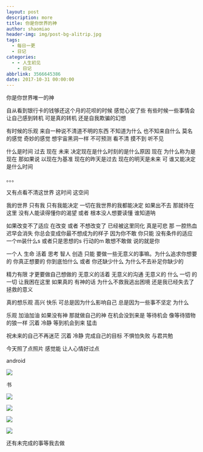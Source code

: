 ```yaml
---
layout: post
description: more
title: 你是你世界的神
author: shaomiao
header-img: img/post-bg-alitrip.jpg
tags:
  - 每日一更
  - 日记
categories:
  - - 人生初见
    - 日记
abbrlink: 3566645386
date: 2017-10-31 00:00:00
---
```

你是你世界唯一的神

自从看到银行卡的钱够还这个月的花呗的时候 感觉心安了些 有些时候一些事情会让自己感到转机 可是真的转机 还是自我欺骗的幻想

有时候的乐观 来自一种说不清道不明的东西 不知道为什么 也不知来自什么 莫名的感觉 奇妙的感觉 想宇宙黑洞一样 不可预测 看不清 摸不到 听不见

什么是时间 过去 现在 未来 决定现在是什么时刻的是什么原因 现在 为什么称为是现在 那如果说 以现在为基准 现在的昨天是过去 现在的明天是未来 可 谁又能决定是什么时间

。。。

又有点看不清这世界 这时间 这空间

我的世界 只有我 只有我能决定 一切在我世界的我都能决定 如果出不去 那就待在这里 
没有人能读得懂你的渴望 或者 根本没人想要读懂 谁知道呐

如果改变不了适应 在改变 或者 不想改变了 已经被这里同化 真是可悲 那 一腔热血 迟早会消失 你总会变成你最不想成为的样子 因为你不敢 你只能 没有条件的适应 一个m装什么s 或者只是思想的s 行动的m 敢想不敢做 说的就是你 

一个人 生命 活着 思考 智人 创造 只能 要做一些无意义的事嘛。为什么追求你想要的 你真正想要的 你到底怕什么 或者 你还缺少什么 为什么不去补足你缺少的

精力有限 才更要做自己想做的 无意义的活着 无意义的沟通 无意义的 什么 一切 的一切 让我困在这里 如果真的 有神的话 为什么不救我逃出困境 还是我已经失去了拯救的意义

真的想乐观 高兴 快乐 可总是因为什么影响自己 总是因为一些事不坚定 为什么

乐观 加油加油 如果没有神 那就做自己的神 在机会没到来是 等待机会 像等待猎物的狼一样 沉着 冷静 等到机会到来 猛击

祝未来的自己不再迷茫 沉着 冷静 完成自己的目标 不惧怕失败 与君共勉

今天照了点照片 感觉能 让人心情好过点

android

![](https://shaomiao.github.io/img/in-post/diary/diary-4.jpg)

书

![](https://shaomiao.github.io/img/in-post/diary/diary-5.jpg)

![](https://shaomiao.github.io/img/in-post/diary/diary-6.jpg)

![](https://shaomiao.github.io/img/in-post/diary/diary-7.jpg)

![](https://shaomiao.github.io/img/in-post/diary/diary-8.jpg)

还有未完成的事等我去做